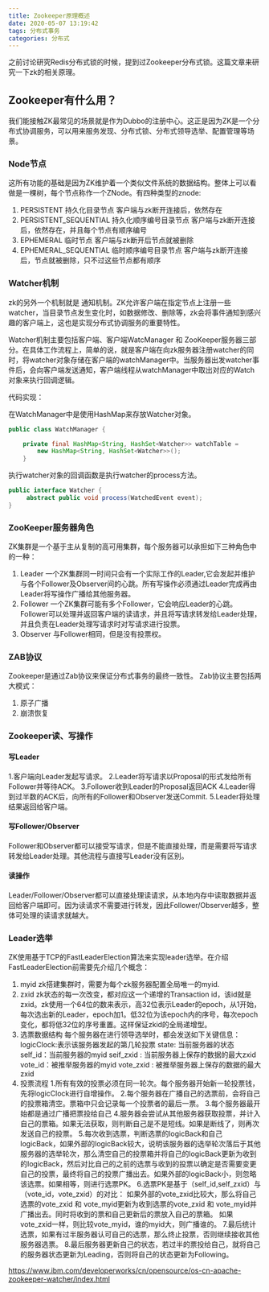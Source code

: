 ```yaml
---
title: Zookeeper原理概述
date: 2020-05-07 13:19:42
tags: 分布式事务
categories: 分布式
---
```


之前讨论研究Redis分布式锁的时候，提到过Zookeeper分布式锁。这篇文章来研究一下zk的相关原理。

<!-- more -->

## Zookeeper有什么用？

我们能接触ZK最常见的场景就是作为Dubbo的注册中心。这正是因为ZK是一个分布式协调服务，可以用来服务发现、分布式锁、分布式领导选举、配置管理等场景。

### Node节点

这所有功能的基础是因为ZK维护着一个类似文件系统的数据结构。整体上可以看做是一棵树，每个节点称作一个ZNode。有四种类型的znode:
1. PERSISTENT 持久化目录节点
客户端与zk断开连接后，依然存在
2. PERSISTENT_SEQUENTIAL 持久化顺序编号目录节点
客户端与zk断开连接后，依然存在，并且每个节点有顺序编号
3. EPHEMERAL 临时节点
客户端与zk断开后节点就被删除
4. EPHEMERAL_SEQUENTIAL 临时顺序编号目录节点
客户端与zk断开连接后，节点就被删除，只不过这些节点都有顺序

### Watcher机制

zk的另外一个机制就是 通知机制。ZK允许客户端在指定节点上注册一些watcher，当目录节点发生变化时，如数据修改、删除等，zk会将事件通知到感兴趣的客户端上，这也是实现分布式协调服务的重要特性。

Watcher机制主要包括客户端、客户端WatcManager 和 ZooKeeper服务器三部分。在具体工作流程上，简单的说，就是客户端在向zk服务器注册watcher的同时，将watcher对象存储在客户端的watchManager中。当服务器出发watcher事件后，会向客户端发送通知，客户端线程从watchManager中取出对应的Watch对象来执行回调逻辑。

代码实现：

在WatchManager中是使用HashMap来存放Watcher对象。
```java
public class WatchManager {

    private final HashMap<String, HashSet<Watcher>> watchTable =
        new HashMap<String, HashSet<Watcher>>();
    }
```

执行watcher对象的回调函数是执行watcher的process方法。
```java
public interface Watcher {
     abstract public void process(WatchedEvent event);
}
```

### ZooKeeper服务器角色

ZK集群是一个基于主从复制的高可用集群，每个服务器可以承担如下三种角色中的一种：
1. Leader 
一个ZK集群同一时间只会有一个实际工作的Leader,它会发起并维护与各个Follower及Observer间的心跳。所有写操作必须通过Leader完成再由Leader将写操作广播给其他服务器。
2. Follower
一个ZK集群可能有多个Follower，它会响应Leader的心跳。Follower可以处理并返回客户端的读请求，并且将写请求转发给Leader处理，并且负责在Leader处理写请求时对写请求进行投票。
3. Observer
与Follower相同，但是没有投票权。

### ZAB协议

Zookeeper是通过Zab协议来保证分布式事务的最终一致性。
Zab协议主要包括两大模式：
1. 原子广播
2. 崩溃恢复

### Zookeeper读、写操作

#### 写Leader

1.客户端向Leader发起写请求。
2.Leader将写请求以Proposal的形式发给所有Follower并等待ACK。
3.Follower收到Leader的Proposal返回ACK
4.Leader得到过半数的ACK后，向所有的Follower和Observer发送Commit.
5.Leader将处理结果返回给客户端。

#### 写Follower/Observer

Follower和Observer都可以接受写请求，但是不能直接处理，而是需要将写请求转发给Leader处理。其他流程与直接写Leader没有区别。

#### 读操作

Leader/Follower/Observer都可以直接处理读请求，从本地内存中读取数据并返回给客户端即可。因为读请求不需要进行转发，因此Follower/Observer越多，整体可处理的读请求就越大。

### Leader选举

ZK使用基于TCP的FastLeaderElection算法来实现leader选举。在介绍FastLeaderElection前需要先介绍几个概念：

1. myid
zk搭建集群时，需要为每个zk服务器配置全局唯一的myid.
2. zxid
zk状态的每一次改变，都对应这一个递增的Transaction id，该id就是zxid。zk使用一个64位的数来表示，高32位表示Leader的epoch，从1开始，每次选出新的Leader，epoch加1。低32位为该epoch内的序号，每次epoch变化，都将低32位的序号重置。这样保证zkid的全局递增型。
3. 选票数据结构
每个服务器在进行领导选举时，都会发送如下关键信息：
  logicClock:表示该服务器发起的第几轮投票
  state: 当前服务器的状态
  self_id：当前服务器的myid
  seif_zxid : 当前服务器上保存的数据的最大zxid
  vote_id：被推举服务器的myid
  vote_zxid : 被推举服务器上保存的数据的最大zxid  
4. 投票流程
  1.所有有效的投票必须在同一轮次。每个服务器开始新一轮投票钱，先将logicClock进行自增操作。
  2.每个服务器在广播自己的选票前，会将自己的投票箱清空。票箱中只会记录每一个投票者的最后一票。
  3.每个服务器最开始都是通过广播把票投给自己
  4.服务器会尝试从其他服务器获取投票，并计入自己的票箱。如果无法获取，则判断自己是不是短线。如果是断线了，则再次发送自己的投票。
  5.每次收到选票，判断选票的logicBack和自己logicBack，如果外部的logicBack较大，说明该服务器的选举轮次落后于其他服务器的选举轮次，那么清空自己的投票箱并将自己的logicBack更新为收到的logicBack，然后对比自己的之前的选票与收到的投票以确定是否需要变更自己的投票，最终将自己的投票广播出去。如果外部的logicBack小，则忽略该选票。如果相等，则进行选票PK。
  6.选票PK是基于（self_id,self_zxid）与（vote_id，vote_zxid）的对比：
    如果外部的vote_zxid比较大，那么将自己选票的vote_zxid 和 vote_myid更新为收到选票的vote_zxid 和 vote_myid并广播出去。同时将收到的票和自己更新后的票放入自己的票箱。
    如果vote_zxid一样，则比较vote_myid，谁的myid大，则广播谁的。
7.最后统计选票，如果有过半服务器认可自己的选票，那么终止投票，否则继续接收其他服务器选票。
8.最后服务器更新自己的状态，若过半的票投给自己，就将自己的服务器状态更新为Leading，否则将自己的状态更新为Following。




















https://www.ibm.com/developerworks/cn/opensource/os-cn-apache-zookeeper-watcher/index.html

